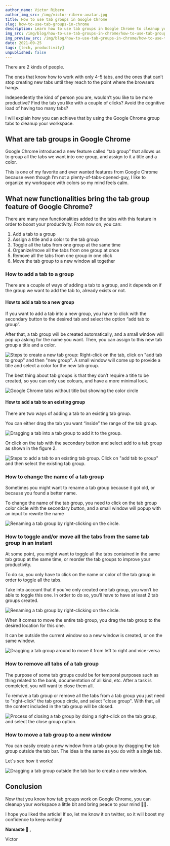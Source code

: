```yaml
---
author_name: Victor Ribero
author_img_src: /img/victor-ribero-avatar.jpg
title: How to use tab groups in Google Chrome
slug: how-to-use-tab-groups-in-chrome
description: Learn how to use tab groups in Google Chrome to cleanup your workspace and be more productive.
img_src: /img/blog/how-to-use-tab-groups-in-chrome/how-to-use-tab-groups-in-chrome.jpg
img_preview_src: /img/blog/how-to-use-tab-groups-in-chrome/how-to-use-tab-groups-in-chrome-preview.jpg
date: 2021-09-25
tags: [tech, productivity]
unpublished: false
---
```

There are 2 kinds of people.

The ones that know how to work with only 4-5 tabs, and the ones that can’t stop creating new tabs until they reach to the point where the browsers hangs.

Independently the kind of person you are, wouldn’t you like to be more productive? Find the tab you like with a couple of clicks? Avoid the cognitive load of having too many tabs?

I will explain how you can achieve that by using the Google Chrome group tabs to cleanup your workspace.


## What are tab groups in Google Chrome

Google Chrome introduced a new feature called “tab group” that allows us to group all the tabs we want into one group, and assign to it a title and a color.

This is one of my favorite and ever wanted features from Google Chrome because even though I’m not a plenty-of-tabs-opened-guy, I like to organize my workspace with colors so my mind feels calm.


## What new functionalities bring the tab group feature of Google Chrome?

There are many new functionalities added to the tabs with this feature in order to boost your productivity. From now on, you can:

1. Add a tab to a group
2. Assign a title and a color to the tab group
3. Toggle all the tabs from one group at the same time
4. Organize/move all the tabs from one group at once
5. Remove all the tabs from one group in one click
6. Move the tab group to a new window all together


### How to add a tab to a group

There are a couple of ways of adding a tab to a group, and it depends on if the group we want to add the tab to, already exists or not.


#### How to add a tab to a new group

If you want to add a tab into a new group, you have to click with the secondary button to the desired tab and select the option “add tab to group”.

After that, a tab group will be created automatically, and a small window will pop up asking for the name you want. Then, you can assign to this new tab group a title and a color.

![Steps to create a new tab group: Right-click on the tab, click on "add tab to group" and then "new group". A small window will come up to provide a title and select a color for the new tab group.](/img/blog/how-to-use-tab-groups-in-chrome/add-tab-to-new-group.gif)

The best thing about tab groups is that they don’t require a title to be created, so you can only use colours, and have a more minimal look.

![Google Chrome tabs without title but showing the color circle](/img/blog/how-to-use-tab-groups-in-chrome/tab-groups-without-title.png)


#### How to add a tab to an existing group

There are two ways of adding a tab to an existing tab group.

You can either drag the tab you want “inside” the range of the tab group.

![Dragging a tab into a tab group to add it to the group.](/img/blog/how-to-use-tab-groups-in-chrome/add-tab-to-existing-group-by-drag.gif)

Or click on the tab with the secondary button and select add to a tab group as shown in the figure 2.


![Steps to add a tab to an existing tab group. Click on "add tab to group" and then select the existing tab group.](/img/blog/how-to-use-tab-groups-in-chrome/add-tab-to-existing-group-by-click.png)


### How to change the name of a tab group

Sometimes you might want to rename a tab group because it got old, or because you found a better name.

To change the name of the tab group, you need to click on the tab group color circle with the secondary button, and a small window will popup with an input to rewrite the name

![Renaming a tab group by right-clicking on the circle.](/img/blog/how-to-use-tab-groups-in-chrome/rename-tab-group.gif)


### How to toggle and/or move all the tabs from the same tab group in an instant

At some point, you might want to toggle all the tabs contained in the same tab group at the same time, or reorder the tab groups to improve your productivity.

To do so, you only have to click on the name or color of the tab group in order to toggle all the tabs.

Take into account that if you’ve only created one tab group, you won’t be able to toggle this one. In order to do so, you’ll have to have at least 2 tab groups created.

![Renaming a tab group by right-clicking on the circle.](/img/blog/how-to-use-tab-groups-in-chrome/toggle-tab-group.gif)

When it comes to move the entire tab group, you drag the tab group to the desired location for this one.

It can be outside the current window so a new window is created, or on the same window.

![Dragging a tab group around to move it from left to right and vice-versa](/img/blog/how-to-use-tab-groups-in-chrome/move-tab-group.gif)


### How to remove all tabs of a tab group

The purpose of some tab groups could be for temporal purposes such as thing related to the bank, documentation of all kind, etc. After a task is completed, you will want to close them all.

To remove a tab group or remove all the tabs from a tab group you just need to "right-click" the tab group circle, and select "close group". With that, all the content included in the tab group will be closed.

![Process of closing a tab group by doing a right-click on the tab group, and select the close group option.](/img/blog/how-to-use-tab-groups-in-chrome/close-tab-group.gif)


### How to move a tab group to a new window

You can easily create a new window from a tab group by dragging the tab group outside the tab bar. The idea is the same as you do with a single tab.

Let´s see how it works!

![Dragging a tab group outside the tab bar to create a new window.](/img/blog/how-to-use-tab-groups-in-chrome/move-tab-group-to-new-window.gif)

## Conclusion

Now that you know how tab groups work on Google Chrome, you can cleanup your workspace a little bit and bring peace to your mind 🧘‍♂️.

I hope you liked the article! If so, let me know it on twitter, so it will  boost my confidence to keep writing!

**Namaste 🙏     ,**

Victor